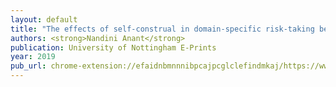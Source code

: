 ```yaml
---
layout: default
title: "The effects of self-construal in domain-specific risk-taking behaviour"
authors: <strong>Nandini Anant</strong>
publication: University of Nottingham E-Prints
year: 2019
pub_url: chrome-extension://efaidnbmnnnibpcajpcglclefindmkaj/https://www.researchgate.net/profile/Nandini-Anant-2/publication/335061684_The_Effects_of_Self_Construal_on_Domain-Specific_Risk_Taking_Behaviour/links/6195dccd3068c54fa5f964ca/The-Effects-of-Self-Construal-on-Domain-Specific-Risk-Taking-Behaviour.pdf
---
```

